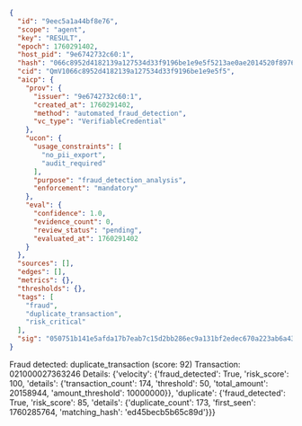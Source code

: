 ```json
{
  "id": "9eec5a1a44bf8e76",
  "scope": "agent",
  "key": "RESULT",
  "epoch": 1760291402,
  "host_pid": "9e6742732c60:1",
  "hash": "066c8952d4182139a127534d33f9196be1e9e5f5213ae0ae2014520f8976a032",
  "cid": "QmV1066c8952d4182139a127534d33f9196be1e9e5f5",
  "aicp": {
    "prov": {
      "issuer": "9e6742732c60:1",
      "created_at": 1760291402,
      "method": "automated_fraud_detection",
      "vc_type": "VerifiableCredential"
    },
    "ucon": {
      "usage_constraints": [
        "no_pii_export",
        "audit_required"
      ],
      "purpose": "fraud_detection_analysis",
      "enforcement": "mandatory"
    },
    "eval": {
      "confidence": 1.0,
      "evidence_count": 0,
      "review_status": "pending",
      "evaluated_at": 1760291402
    }
  },
  "sources": [],
  "edges": [],
  "metrics": {},
  "thresholds": {},
  "tags": [
    "fraud",
    "duplicate_transaction",
    "risk_critical"
  ],
  "sig": "050751b141e5afda17b7eab7c15d2bb286ec9a131bf2edec670a223ab6a43aa0"
}
```

Fraud detected: duplicate_transaction (score: 92)
Transaction: 021000027363246
Details: {'velocity': {'fraud_detected': True, 'risk_score': 100, 'details': {'transaction_count': 174, 'threshold': 50, 'total_amount': 20158944, 'amount_threshold': 10000000}}, 'duplicate': {'fraud_detected': True, 'risk_score': 85, 'details': {'duplicate_count': 173, 'first_seen': 1760285764, 'matching_hash': 'ed45becb5b65c89d'}}}